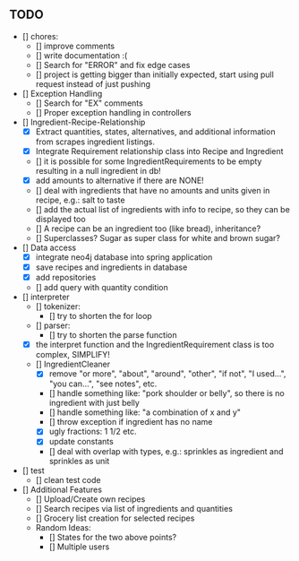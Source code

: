 ## TODO
- [] chores:
    - [] improve comments
    - [] write documentation :(
    - [] Search for "ERROR" and fix edge cases
    - [] project is getting bigger than initially expected, start using pull request instead of just pushing
- [] Exception Handling
    - [] Search for "EX" comments
    - [] Proper exception handling in controllers
- [] Ingredient-Recipe-Relationship
    - [x] Extract quantities, states, alternatives, and additional information from scrapes ingredient listings.
    - [x] Integrate Requirement relationship class into Recipe and Ingredient
    - [] it is possible for some IngredientRequirements to be empty resulting in a null ingredient in db!
    - [x] add amounts to alternative if there are NONE!
    - [] deal with ingredients that have no amounts and units given in recipe, e.g.: salt to taste
    - [] add the actual list of ingredients with info to recipe, so they can be displayed too
    - [] A recipe can be an ingredient too (like bread), inheritance?
    - [] Superclasses? Sugar as super class for white and brown sugar?
- [] Data access
    - [x] integrate neo4j database into spring application
    - [x] save recipes and ingredients in database
    - [x] add repositories
    - [] add query with quantity condition
- [] interpreter
    - [] tokenizer:
      - [] try to shorten the for loop
    - [] parser:
      - [] try to shorten the parse function
    - [x] the interpret function and the IngredientRequirement class is too complex, SIMPLIFY!
    - [] IngredientCleaner
      - [x] remove "or more", "about", "around", "other", "if not", "I used...", "you can...", "see notes", etc.
      - [] handle something like: "pork shoulder or belly", so there is no ingredient with just belly
      - [] handle something like: "a combination of x and y"
      - [] throw exception if ingredient has no name
      - [x] ugly fractions: 1 1/2 etc.
      - [x] update constants
      - [] deal with overlap with types, e.g.: sprinkles as ingredient and sprinkles as unit
- [] test
  - [] clean test code
- [] Additional Features
    - [] Upload/Create own recipes
    - [] Search recipes via list of ingredients and quantities
    - [] Grocery list creation for selected recipes
    - Random Ideas:
      - [] States for the two above points?
      - [] Multiple users
